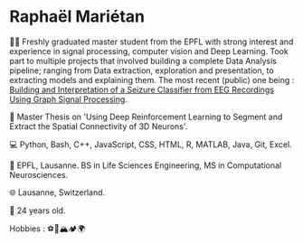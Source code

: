 <h1>Raphaël Mariétan</h1>

:student: Freshly graduated master student from the EPFL with strong interest and experience in signal processing, computer vision and Deep Learning. Took part to multiple projects that involved building a complete Data Analysis pipeline; ranging from Data extraction, exploration and presentation, to extracting models and explaining them. The most recent (public) one being : <a href='https://github.com/Rmarieta/LTS4'>Building and Interpretation of a Seizure Classifier from EEG Recordings Using Graph Signal Processing</a>.

:page_facing_up: Master Thesis on 'Using Deep Reinforcement Learning to Segment and Extract the Spatial Connectivity of 3D Neurons'. 

💻 Python, Bash, C++, JavaScript, CSS, HTML, R, MATLAB, Java, Git, Excel.

:scroll: EPFL, Lausanne. BS in Life Sciences Engineering, MS in Computational Neurosciences.

:globe_with_meridians: Lausanne, Switzerland.

🎂 24 years old.

Hobbies : :soccer::tennis::mountain_snow::camping::earth_africa:

